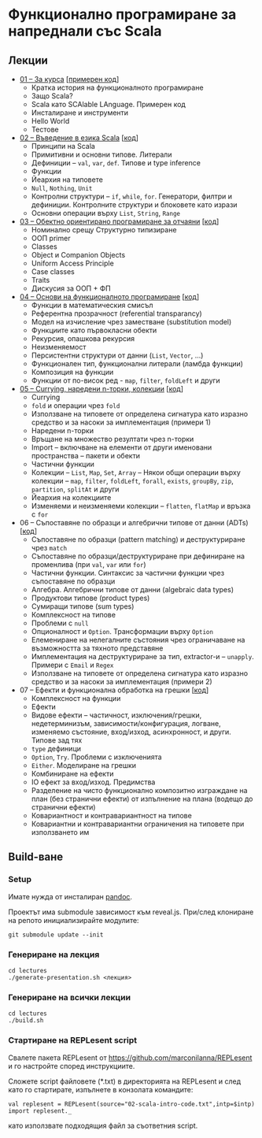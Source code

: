 # Функционално програмиране за напреднали със Scala

## Лекции

* [01 – За курса](https://scala-fmi.github.io/scala-fmi-2019/lectures/01-intro.html) \[[примерен код](lectures/examples/01-intro)\]
  - Кратка история на функционалното програмиране
  - Защо Scala?
  - Scala като SCAlable LAnguage. Примерен код
  - Инсталиране и инструменти
  - Hello World
  - Тестове
* [02 – Въведение в езика Scala](https://scala-fmi.github.io/scala-fmi-2019/lectures/02-scala-intro.html) \[[код](lectures/02-scala-intro-code.txt)\]
  - Принципи на Scala
  - Примитивни и основни типове. Литерали
  - Дефиниции – `val`, `var`, `def`. Типове и type inference
  - Функции
  - Йеархия на типовете
  - `Null`, `Nothing`, `Unit`
  - Контролни структури – `if`, `while`, `for`. Генератори, филтри и дефиниции. Контролните структури и блоковете като изрази
  - Основни операции върху `List`, `String`, `Range`
* [03 – Обектно ориентирано програмиране за отчаяни](https://scala-fmi.github.io/scala-fmi-2019/lectures/03-oop.html) \[[код](lectures/examples/03-oop/)\]
  - Номинално срещу Структурно типизиране
  - ООП primer
  - Classes
  - Object и Companion Objects
  - Uniform Access Principle
  - Case classes
  - Traits
  - Дискусия за ООП + ФП
* [04 – Основи на функционалното програмиране](https://scala-fmi.github.io/scala-fmi-2019/lectures/04-functional-programming-basics.html) \[[код](lectures/04-functional-programming-basics-code.txt)\]
  - Функции в математическия смисъл
  - Референтна прозрачност (referential transparancy)
  - Модел на изчисление чрез заместване (substitution model)
  - Функциите като първокласни обекти
  - Рекурсия, опашкова рекурсия
  - Неизменяемост
  - Персистентни структури от данни (`List`, `Vector`, ...)
  - Функционален тип, функционални литерали (ламбда функции)
  - Композиция на функции
  - Функции от по-висок ред - `map`, `filter`, `foldLeft` и други
* [05 – Currying, наредени n-торки, колекции](https://scala-fmi.github.io/scala-fmi-2019/lectures/05-currying-tuples-collections.html) \[[код](lectures/05-currying-tuples-collections.txt)\]
  - Currying
  - `fold` и операции чрез `fold`
  - Използване на типовете от определена сигнатура като изразно средство и за насоки за имплементация (примери 1)
  - Наредени n-торки
  - Връщане на множество резултати чрез n-торки
  - Import – включване на елементи от други именовани пространства – пакети и обекти
  - Частични функции
  - Колекции – `List`, `Map`, `Set`, `Array`
  – Някои общи операции върху колекции – `map`, `filter`, `foldLeft`, `forall`, `exists`, `groupBy`, `zip`, `partition`, `splitAt` и други 
  - Йеархия на колекциите
  - Изменяеми и неизменяеми колекции
  – `flatten`, `flatMap` и връзка с `for`
* 06 – Съпоставяне по образци и алгебрични типове от данни (ADTs) \[[код](lectures/06-pattern-matching-and-adts.txt)\]
  - Съпоставяне по образци (pattern matching) и деструктуриране чрез `match`
  - Съпоставяне по образци/деструктуриране при дефиниране на променлива (при `val`, `var` или `for`)
  - Частични функции. Синтаксис за частични функции чрез съпоставяне по образци
  - Алгебра. Алгебрични типове от данни (algebraic data types)
  - Продуктови типове (product types)
  - Сумиращи типове (sum types)
  - Комплексност на типове
  - Проблеми с `null`
  - Опционалност и `Option`. Трансформации върху `Option`
  - Елемениране на нелегалните състояния чрез ограничаване на възможността за тяхното представяне
  - Имплементация на деструктуриране за тип, extractor-и – `unapply`. Примери с `Email` и `Regex`
  - Използване на типовете от определена сигнатура като изразно средство и за насоки за имплементация (примери 2)
* 07 – Ефекти и функционална обработка на грешки \[[код](lectures/07-effects-and-functional-error-handling.txt)\]
  - Комплексност на функции
  - Ефекти
  - Видове ефекти – частичност, изключения/грешки, недетерминизъм, зависимости/конфигурация, логване, изменяемо състояние, вход/изход, асинхронност, и други. Типове зад тях
  - `type` дефиници
  - `Option`, `Try`. Проблеми с изключенията
  - `Either`. Моделиране на грешки
  - Комбиниране на ефекти
  - IO ефект за вход/изход. Предимства
  - Разделение на чисто функционално композитно изграждане на план (без странични ефекти) от изпълнение на плана (водещо до странични ефекти)
  - Ковариантност и контравариантност на типове
  - Ковариантни и контравариантни ограничения на типовете при използването им

## Build-ване

### Setup

Имате нужда от инсталиран [pandoc](https://pandoc.org/installing.html).

Проектът има submodule зависимост към reveal.js. При/след клониране на репото инициализирайте модулите:

    git submodule update --init

### Генериране на лекция

    cd lectures
    ./generate-presentation.sh <лекция>

### Генериране на всички лекции

    cd lectures
    ./build.sh

### Стартиране на REPLesent script

Свалете пакета REPLesent от https://github.com/marconilanna/REPLesent и го настройте според инструкциите.

Сложете script файловете (*.txt) в директорията на REPLesent и след като го стартирате, изпълнете в конзолата командите:

    val replesent = REPLesent(source="02-scala-intro-code.txt",intp=$intp)
    import replesent._

като използвате подходящия файл за съответния script.
